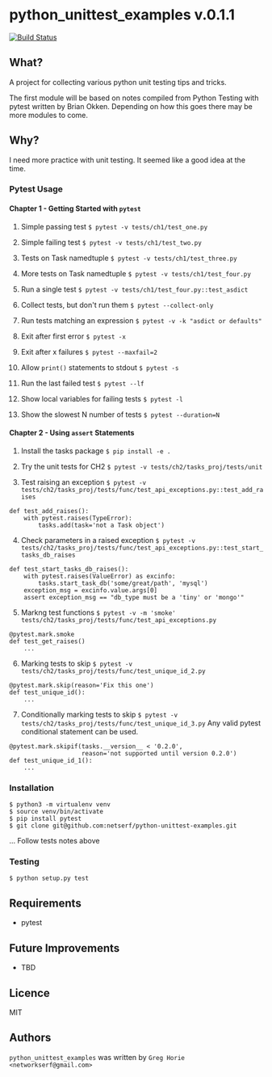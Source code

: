 # python_unittest_examples v.0.1.1

[![Build Status](https://travis-ci.org/netserf/python-unittest-examples.svg?branch=master)](https://travis-ci.org/netserf/python-unittest-examples)

## What?
A project for collecting various python unit testing tips and tricks.

The first module will be based on notes compiled from Python Testing with pytest
written by Brian Okken. Depending on how this goes there may be more modules to
come.

## Why?
I need more practice with unit testing. It seemed like a good idea at the time.

### Pytest Usage

#### Chapter 1 - Getting Started with `pytest`
1. Simple passing test
`$ pytest -v tests/ch1/test_one.py`

2. Simple failing test
`$ pytest -v tests/ch1/test_two.py`

3. Tests on Task namedtuple
`$ pytest -v tests/ch1/test_three.py`

4. More tests on Task namedtuple
`$ pytest -v tests/ch1/test_four.py`

5. Run a single test
`$ pytest -v tests/ch1/test_four.py::test_asdict`

6. Collect tests, but don't run them
`$ pytest --collect-only`

7. Run tests matching an expression
`$ pytest -v -k "asdict or defaults"`

8. Exit after first error
`$ pytest -x`

9. Exit after x failures
`$ pytest --maxfail=2`

10. Allow `print()` statements to stdout
`$ pytest -s`

11. Run the last failed test
`$ pytest --lf`

12. Show local variables for failing tests
`$ pytest -l`

13. Show the slowest N number of tests
`$ pytest --duration=N`

#### Chapter 2 - Using `assert` Statements

1. Install the tasks package
`$ pip install -e .`

2. Try the unit tests for CH2
`$ pytest -v tests/ch2/tasks_proj/tests/unit`

3. Test raising an exception
`$ pytest -v tests/ch2/tasks_proj/tests/func/test_api_exceptions.py::test_add_raises`
```e.g.
def test_add_raises():
    with pytest.raises(TypeError):
        tasks.add(task='not a Task object')
```
4. Check parameters in a raised exception
`$ pytest -v tests/ch2/tasks_proj/tests/func/test_api_exceptions.py::test_start_tasks_db_raises`
```e.g.
def test_start_tasks_db_raises():
    with pytest.raises(ValueError) as excinfo:
        tasks.start_task_db('some/great/path', 'mysql')
    exception_msg = excinfo.value.args[0]
    assert exception_msg == "db_type must be a 'tiny' or 'mongo'"
```
5. Markng test functions
`$ pytest -v -m 'smoke' tests/ch2/tasks_proj/tests/func/test_api_exceptions.py`
```e.g. 
@pytest.mark.smoke
def test_get_raises()
    ...
```
6. Marking tests to skip
`$ pytest -v tests/ch2/tasks_proj/tests/func/test_unique_id_2.py`
```e.g.
@pytest.mark.skip(reason='Fix this one')
def test_unique_id():
    ...
```
7. Conditionally marking tests to skip
`$ pytest -v tests/ch2/tasks_proj/tests/func/test_unique_id_3.py`
Any valid pytest conditional statement can be used.
```e.g.
@pytest.mark.skipif(tasks.__version__ < '0.2.0',
                    reason='not supported until version 0.2.0')
def test_unique_id_1():
    ...
```


### Installation
``` $ pip3 install -U virtualenv
$ python3 -m virtualenv venv
$ source venv/bin/activate
$ pip install pytest
$ git clone git@github.com:netserf/python-unittest-examples.git
```
... Follow tests notes above

### Testing
```
$ python setup.py test
```

## Requirements
- pytest

## Future Improvements
- TBD

## Licence
MIT

## Authors
`python_unittest_examples` was written by `Greg Horie <networkserf@gmail.com>`

